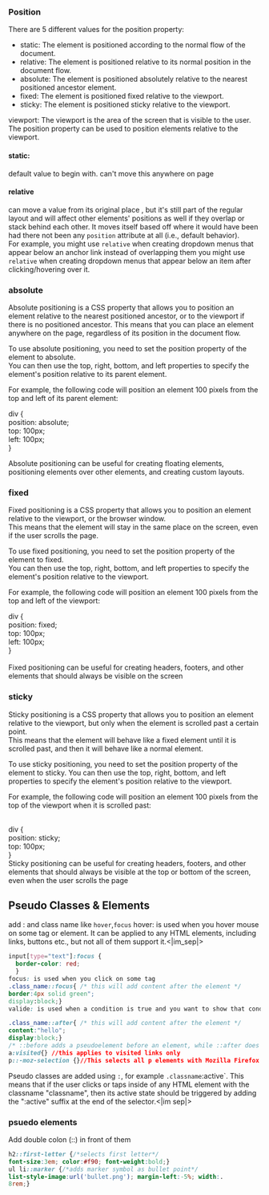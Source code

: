 ### Position
There are 5 different values for the position property:
* static: The element is positioned according to the normal flow of the document.
* relative: The element is positioned relative to its normal position in the document flow.
* absolute: The element is positioned absolutely relative to the nearest positioned ancestor element.
* fixed: The element is positioned fixed relative to the viewport.
* sticky: The element is positioned sticky relative to the viewport.

viewport: The viewport is the area of the screen that is visible to the user. The position property can be used to position elements relative to the viewport.<br>
#### static:
default value to begin with. can't move this anywhere on page<br>
#### relative
can move a value from its original place
, but it's still part of the regular layout and will affect other elements' positions as well if
they overlap or stack behind each other. It moves itself based off where it would have been had there
not been any `position` attribute at all (i.e., default behavior).<br> For example,
you might use `relative` when creating dropdown menus that appear below an anchor link instead of overlapping them
you might use `relative` when creating dropdown menus that appear below an item after clicking/hovering
over it.<br>
### absolute
Absolute positioning is a CSS property that allows you to position an element relative to the nearest positioned ancestor, or to the viewport if there is no positioned ancestor. This means that you can place an element anywhere on the page, regardless of its position in the document flow.<br>

To use absolute positioning, you need to set the position property of the element to absolute. <br>You can then use the top, right, bottom, and left properties to specify the element's position relative to its parent element.<br>

For example, the following code will position an element 100 pixels from the top and left of its parent element:<br>

div {<br>
  position: absolute;<br>
  top: 100px;<br>
  left: 100px;<br>
}<br>

Absolute positioning can be useful for creating floating elements, positioning elements over other elements, and creating custom layouts.<br>
### fixed

Fixed positioning is a CSS property that allows you to position an element relative to the viewport, or the browser window.<br> This means that the element will stay in the same place on the screen, even if the user scrolls the page.<br>

To use fixed positioning, you need to set the position property of the element to fixed.<br> You can then use the top, right, bottom, and left properties to specify the element's position relative to the viewport.<br>

For example, the following code will position an element 100 pixels from the top and left of the viewport:<br>

div {<br>
  position: fixed;<br>
  top: 100px;<br>
  left: 100px;<br>
}<br>
​<br>
Fixed positioning can be useful for creating headers, footers, and other elements that should always be visible on the screen
<br>
### sticky
Sticky positioning is a CSS property that allows you to position an element relative to the viewport, but only when the element is scrolled past a certain point. <br>This means that the element will behave like a fixed element until it is scrolled past, and then it will behave like a normal element.<br>

To use sticky positioning, you need to set the position property of the element to sticky. You can then use the top, right, bottom, and left properties to specify the element's position relative to the viewport.<br>

For example, the following code will position an element 100 pixels from the top of the viewport when it is scrolled past:<br>


​<br>
div {<br>
  position: sticky;<br>
  top: 100px;<br>
}<br>
Sticky positioning can be useful for creating headers, footers, and other elements that should always be visible at the top or bottom of the screen, even when the user scrolls the page<br>

## Pseudo Classes & Elements
add : and class name like `hover`,`focus`
hover: is used when you hover mouse on some tag or element. It can be applied to any HTML elements, including links, buttons etc., but not all of them support it.<|im_sep|>
```css
input[type="text"]:focus {
  border-color: red;
  }
focus: is used when you click on some tag
.class_name::focus{ /* this will add content after the element */ 
border:4px solid green";
display:block;}
valide: is used when a condition is true and you want to show that condition is true

.class_name::after{ /* this will add content after the element */ 
content:"hello";
display:block;}
/* ::before adds a pseudoelement before an element, while ::after does it after.*/
a:visited{} //this applies to visited links only
p::-moz-selection {}//This selects all p elements with Mozilla Firefox selection styles applied (e
```
Pseudo classes are added using `:`, for example `.classname`:active`. This means that if
the user clicks or taps inside of any HTML element with the classname "classname", then its active
state should be triggered by adding the ":active" suffix at the end of the selector.<|im
sep|>
### psuedo elements
Add double colon (::) in front of them
```css
h2::first-letter {/*selects first letter*/
font-size:3em; color:#f90; font-weight:bold;}
ul li::marker {/*adds marker symbol as bullet point*/
list-style-image:url('bullet.png'); margin-left:-5%; width:.
8rem;}
